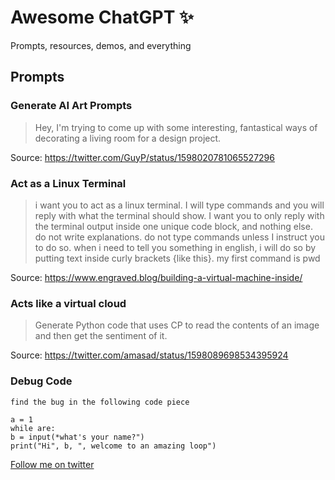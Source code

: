 # Awesome ChatGPT ✨
Prompts, resources, demos, and everything

## Prompts

### Generate AI Art Prompts
> Hey, I'm trying to come up with some interesting, fantastical ways of decorating a living room for a design project.

Source: https://twitter.com/GuyP/status/1598020781065527296

### Act as a Linux Terminal
> i want you to act as a linux terminal. I will type commands and you will reply with what the terminal should show. I want you to only reply with the terminal output inside one unique code block, and nothing else. do not write explanations. do not type commands unless I instruct you to do so. when i need to tell you something in english, i will do so by putting text inside curly brackets {like this}. my first command is pwd

Source: https://www.engraved.blog/building-a-virtual-machine-inside/

### Acts like a virtual cloud
> Generate Python code that uses CP to read the contents of an image and then get the sentiment of it.

Source: https://twitter.com/amasad/status/1598089698534395924

### Debug Code 
```
find the bug in the following code piece

a = 1
while are:
b = input(*what's your name?")
print("Hi", b, ", welcome to an amazing loop")
```

[Follow me on twitter](https://twitter.com/iammoizfarooq)
